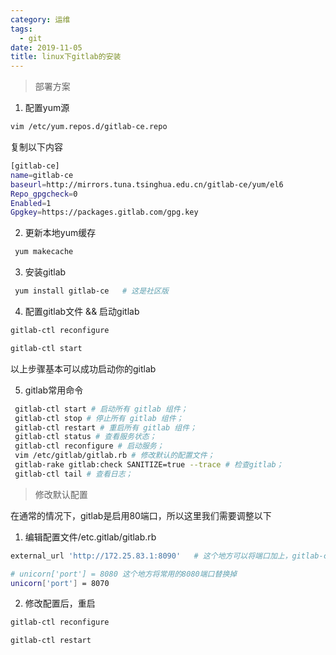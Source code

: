 ```yaml
---
category: 运维
tags:
  - git
date: 2019-11-05
title: linux下gitlab的安装
---
```


> 部署方案

1. 配置yum源
```sh
vim /etc/yum.repos.d/gitlab-ce.repo
```

复制以下内容
```sh
[gitlab-ce]
name=gitlab-ce
baseurl=http://mirrors.tuna.tsinghua.edu.cn/gitlab-ce/yum/el6
Repo_gpgcheck=0
Enabled=1
Gpgkey=https://packages.gitlab.com/gpg.key
```

2. 更新本地yum缓存
```sh
 yum makecache
```

3. 安装gitlab
```sh
 yum install gitlab-ce   # 这是社区版
```

4. 配置gitlab文件 && 启动gitlab
```sh
gitlab-ctl reconfigure

gitlab-ctl start
```

以上步骤基本可以成功启动你的gitlab

5. gitlab常用命令
```sh
 gitlab-ctl start # 启动所有 gitlab 组件；
 gitlab-ctl stop # 停止所有 gitlab 组件；
 gitlab-ctl restart # 重启所有 gitlab 组件；
 gitlab-ctl status # 查看服务状态；
 gitlab-ctl reconfigure # 启动服务；
 vim /etc/gitlab/gitlab.rb # 修改默认的配置文件；
 gitlab-rake gitlab:check SANITIZE=true --trace # 检查gitlab；
 gitlab-ctl tail # 查看日志；
```

> 修改默认配置

在通常的情况下，gitlab是启用80端口，所以这里我们需要调整以下
1. 编辑配置文件/etc.gitlab/gitlab.rb
```sh
external_url 'http://172.25.83.1:8090'   # 这个地方可以将端口加上，gitlab-ctl reconfigure之后会自动将配置加到 /var/opt/gitlab/nginx/conf/gitlab-http.conf

# unicorn['port'] = 8080 这个地方将常用的8080端口替换掉
unicorn['port'] = 8070
```
2. 修改配置后，重启
```sh
gitlab-ctl reconfigure

gitlab-ctl restart
```
